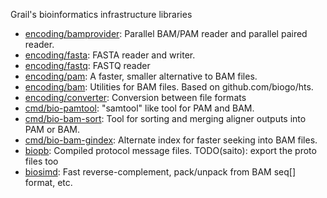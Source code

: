 Grail's bioinformatics infrastructure libraries

- [encoding/bamprovider](https://godoc.org/github.com/grailbio/bio/encoding/bamprovider): Parallel BAM/PAM reader and parallel paired reader.
- [encoding/fasta](https://godoc.org/github.com/grailbio/bio/encoding/fasta): FASTA reader and writer.
- [encoding/fastq](https://godoc.org/github.com/grailbio/bio/encoding/fastq): FASTQ reader
- [encoding/pam](https://godoc.org/github.com/grailbio/bio/encoding/pam): A faster, smaller alternative to BAM files.
- [encoding/bam](https://godoc.org/github.com/grailbio/bio/encoding/bam): Utilities for BAM files. Based on github.com/biogo/hts.
- [encoding/converter](https://godoc.org/github.com/grailbio/bio/encoding/converter): Conversion between file formats
- [cmd/bio-pamtool](https://github.com/grailbio/bio/tree/master/cmd/bio-pamtool): "samtool" like tool for PAM and BAM.
- [cmd/bio-bam-sort](https://github.com/grailbio/bio/tree/master/cmd/bio-bam-sort): Tool for sorting and merging aligner outputs into PAM or BAM.
- [cmd/bio-bam-gindex](https://github.com/grailbio/bio/tree/master/cmd/bio-bam-gindex): Alternate index for faster seeking into BAM files.
- [biopb](https://godoc.org/github.com/grailbio/bio/biopb): Compiled protocol message files. TODO(saito): export the proto files too
- [biosimd](https://godoc.org/github.com/grailbio/bio/biosimd): Fast reverse-complement, pack/unpack from BAM seq[] format, etc.
